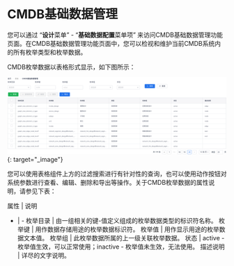 # CMDB基础数据管理

您可以通过 “**设计**菜单” - “**基础数据配置**菜单项” 来访问CMDB基础数据管理功能页面。在CMDB基础数据管理功能页面中，您可以检视和维护当前CMDB系统内的所有枚举类型和枚举数据。

CMDB枚举数据以表格形式显示，如下图所示：

[![CMDB枚举数据表格](images/cmdb-model/cmdb-enumerations.png)](images/cmdb-model/cmdb-enumerations.png){: target="\_image"}

您可以使用表格组件上方的过滤搜索进行有针对性的查询，也可以使用动作按钮对系统参数进行查看、编辑、删除和导出等操作。关于CMDB枚举数据的属性说明，请参见下表：

属性 | 说明
- | -
枚举目录 | 由一组相关的键-值定义组成的枚举数据类型的标识符名称。
枚举键 | 用作数据存储用途的枚举数据标识符。
枚举值 | 用作显示用途的枚举数据文本值。
枚举组 | 此枚举数据所属的上一级关联枚举数据。
状态 | active - 枚举值生效，可以正常使用；inactive - 枚举值未生效，无法使用。
描述说明 | 详尽的文字说明。
